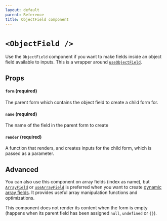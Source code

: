 ```yaml
---
layout: default
parent: Reference
title: ObjectField component
---
```


# `<ObjectField />`

Use the `ObjectField` component if you want to make fields inside an object field available to inputs. This is a wrapper around [`useObjectField`](/typed-react-form/reference/useObjectField).

## Props

#### `form` (required)

The parent form which contains the object field to create a child form for.

#### `name` (required)

The name of the field in the parent form to create

#### `render` (required)

A function that renders, and creates inputs for the child form, which is passed as a parameter.

## Advanced

You can also use this component on array fields (index as name), but [`ArrayField`](/typed-react-form/reference/ArrayField) or [`useArrayField`](/typed-react-form/reference/useArrayField) is preferred when you want to create [dynamic array fields](/typed-react-form/advanced/Array-fields). It provides useful array manipulation functions and optimizations.

This component does not render its content when the form is empty (happens when its parent field has been assigned `null`, `undefined` or `{}`).
